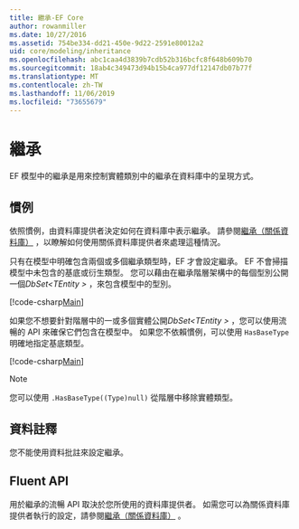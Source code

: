 ```yaml
---
title: 繼承-EF Core
author: rowanmiller
ms.date: 10/27/2016
ms.assetid: 754be334-dd21-450e-9d22-2591e80012a2
uid: core/modeling/inheritance
ms.openlocfilehash: abc1caa4d3839b7cdb52b316bcfc8f648b609b70
ms.sourcegitcommit: 18ab4c349473d94b15b4ca977df12147db07b77f
ms.translationtype: MT
ms.contentlocale: zh-TW
ms.lasthandoff: 11/06/2019
ms.locfileid: "73655679"
---
```

# <a name="inheritance"></a>繼承

EF 模型中的繼承是用來控制實體類別中的繼承在資料庫中的呈現方式。

## <a name="conventions"></a>慣例

依照慣例，由資料庫提供者決定如何在資料庫中表示繼承。 請參閱[繼承（關係資料庫）](relational/inheritance.md) ，以瞭解如何使用關係資料庫提供者來處理這種情況。

只有在模型中明確包含兩個或多個繼承類型時，EF 才會設定繼承。 EF 不會掃描模型中未包含的基底或衍生類型。 您可以藉由在繼承階層架構中的每個型別公開一個*DbSet\<TEntity >* ，來包含模型中的型別。

[!code-csharp[Main](../../../samples/core/Modeling/Conventions/InheritanceDbSets.cs?highlight=3-4&name=Model)]

如果您不想要針對階層中的一或多個實體公開*DbSet\<TEntity >* ，您可以使用流暢的 API 來確保它們包含在模型中。
如果您不依賴慣例，可以使用 `HasBaseType`明確地指定基底類型。

[!code-csharp[Main](../../../samples/core/Modeling/Conventions/InheritanceModelBuilder.cs?highlight=7&name=Context)]

> [!NOTE]
> 您可以使用 `.HasBaseType((Type)null)` 從階層中移除實體類型。

## <a name="data-annotations"></a>資料註釋

您不能使用資料批註來設定繼承。

## <a name="fluent-api"></a>Fluent API

用於繼承的流暢 API 取決於您所使用的資料庫提供者。 如需您可以為關係資料庫提供者執行的設定，請參閱[繼承（關係資料庫）](relational/inheritance.md) 。
